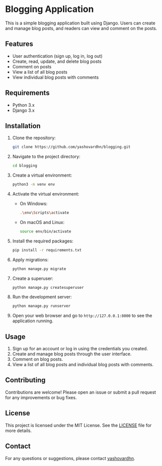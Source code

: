 # Blogging Application

This is a simple blogging application built using Django. Users can create and manage blog posts, and readers can view and comment on the posts.

## Features

- User authentication (sign up, log in, log out)
- Create, read, update, and delete blog posts
- Comment on posts
- View a list of all blog posts
- View individual blog posts with comments

## Requirements

- Python 3.x
- Django 3.x

## Installation

1. Clone the repository:

    ```bash
    git clone https://github.com/yashovardhn/blogging.git
    ```

2. Navigate to the project directory:

    ```bash
    cd blogging
    ```

3. Create a virtual environment:

    ```bash
    python3 -m venv env
    ```

4. Activate the virtual environment:

    - On Windows:

        ```bash
        .\env\Scripts\activate
        ```

    - On macOS and Linux:

        ```bash
        source env/bin/activate
        ```

5. Install the required packages:

    ```bash
    pip install -r requirements.txt
    ```

6. Apply migrations:

    ```bash
    python manage.py migrate
    ```

7. Create a superuser:

    ```bash
    python manage.py createsuperuser
    ```

8. Run the development server:

    ```bash
    python manage.py runserver
    ```

9. Open your web browser and go to `http://127.0.0.1:8000` to see the application running.

## Usage

1. Sign up for an account or log in using the credentials you created.
2. Create and manage blog posts through the user interface.
3. Comment on blog posts.
4. View a list of all blog posts and individual blog posts with comments.

## Contributing

Contributions are welcome! Please open an issue or submit a pull request for any improvements or bug fixes.

## License

This project is licensed under the MIT License. See the [LICENSE](LICENSE) file for more details.

## Contact

For any questions or suggestions, please contact [yashovardhn](https://github.com/yashovardhn).
